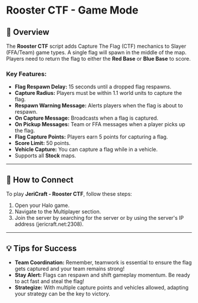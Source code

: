 # Rooster CTF - Game Mode

## 📝 Overview

The **Rooster CTF** script adds Capture The Flag (CTF) mechanics to Slayer (FFA/Team) game types. A single flag will
spawn in the middle of the map. Players need to return the flag to either the **Red Base** or **Blue Base** to score.

### Key Features:

- **Flag Respawn Delay:** 15 seconds until a dropped flag respawns.
- **Capture Radius:** Players must be within 1.1 world units to capture the flag.
- **Respawn Warning Message:** Alerts players when the flag is about to respawn.
- **On Capture Message:** Broadcasts when a flag is captured.
- **On Pickup Messages:** Team or FFA messages when a player picks up the flag.
- **Flag Capture Points:** Players earn 5 points for capturing a flag.
- **Score Limit:** 50 points.
- **Vehicle Capture:** You can capture a flag while in a vehicle.
- Supports all **Stock** maps.

---

## 📡 How to Connect

To play **JeriCraft - Rooster CTF**, follow these steps:

1. Open your Halo game.
2. Navigate to the Multiplayer section.
3. Join the server by searching for the server or by using the server's IP address (jericraft.net:2308).

---

## 💡 Tips for Success

- **Team Coordination:** Remember, teamwork is essential to ensure the flag gets captured and your team remains strong!
- **Stay Alert:** Flags can respawn and shift gameplay momentum. Be ready to act fast and steal the flag!
- **Strategize:** With multiple capture points and vehicles allowed, adapting your strategy can be the key to victory.
